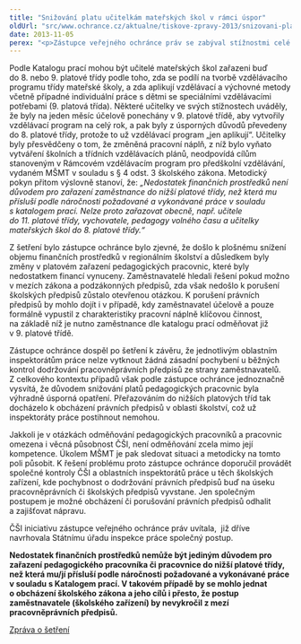 ```yaml
---
title: "Snižování platu učitelkám mateřských škol v rámci úspor"
oldUrl: "src/www.ochrance.cz/aktualne/tiskove-zpravy-2013/snizovani-platu-ucitelkam-materskych-skol-v-ramci-uspor"
date: 2013-11-05
perex: "<p>Zástupce veřejného ochránce práv se zabýval stížnostmi celé řady učitelek v mateřských školách, které upozorňovaly na to, že v důsledku úsporných opatření byly hromadně přeřazovány do nižší platové třídy (z 9. platové třídy do 8. platové třídy). Nejvíce podnětů k ochránci směřovalo z Olomouckého kraje, problém se však plošně dotkl i jiných krajů v rámci celé České republiky. </p>"
---
```


<!-- imported from the old website -->

<p>Podle Katalogu prací mohou být učitelé mateřských škol zařazeni buď do 8. nebo 9. platové třídy podle toho, zda se podílí na tvorbě vzdělávacího programu třídy mateřské školy, a zda aplikují vzdělávací a výchovné metody včetně případné individuální práce s dětmi se speciálními vzdělávacími potřebami (9. platová třída). Některé učitelky ve svých stížnostech uváděly, že byly na jeden měsíc účelově ponechány v 9. platové třídě, aby vytvořily vzdělávací program na celý rok, a pak byly z úsporných důvodů převedeny do 8. platové třídy, protože to už vzdělávací program „jen aplikují“. Učitelky byly přesvědčeny o tom, že změněná pracovní náplň, z níž bylo vyňato vytváření školních a třídních vzdělávacích plánů, neodpovídá cílům stanoveným v Rámcovém vzdělávacím program pro předškolní vzdělávání, vydaném MŠMT v souladu s § 4 odst. 3 školského zákona. Metodický pokyn přitom výslovně stanoví, že:<em> „Nedostatek finančních prostředků není důvodem pro zařazení zaměstnance do nižší platové třídy, než která mu přísluší podle náročnosti požadované a vykonávané práce v souladu s katalogem prací. Nelze proto zařazovat obecně, např. učitele do 11. platové třídy, vychovatele, pedagogy volného času a učitelky mateřských škol do 8. platové třídy.“</em> </p><p>Z šetření bylo zástupce ochránce bylo zjevné, že došlo k plošnému snížení objemu finančních prostředků v regionálním školství a důsledkem byly změny v platovém zařazení pedagogických pracovnic, které byly nedostatkem financí vynuceny. Zaměstnavatelé hledali řešení pokud možno v mezích zákona a podzákonných předpisů, zda však nedošlo k porušení školských předpisů zůstalo otevřenou otázkou. K porušení právních předpisů by mohlo dojít i v případě, kdy zaměstnavatel účelově a pouze formálně vypustil z charakteristiky pracovní náplně klíčovou činnost, na základě níž je nutno zaměstnance dle katalogu prací odměňovat již v 9. platové třídě.</p><p>Zástupce ochránce dospěl po šetření k závěru, že jednotlivým oblastním inspektorátům práce nelze vytknout žádná zásadní pochybení u běžných kontrol dodržování pracovněprávních předpisů ze strany zaměstnavatelů. Z celkového kontextu případů však podle zástupce ochránce jednoznačně vysvítá, že důvodem snižování platů pedagogických pracovnic byla výhradně úsporná opatření. Přeřazováním do nižších platových tříd tak docházelo k obcházení právních předpisů v oblasti školství, což už inspektoráty práce postihnout nemohou.</p><p>Jakkoli je v otázkách odměňování pedagogických pracovníků a pracovnic omezena i věcná působnost ČŠI, není odměňování zcela mimo její kompetence. Úkolem MŠMT je pak sledovat situaci a metodicky na tomto poli působit. K řešení problému proto zástupce ochránce doporučil provádět společné kontroly ČŠI a oblastních inspektorátů práce u těch školských zařízení, kde pochybnost o dodržování právních předpisů buď na úseku pracovněprávních či školských předpisů vyvstane. Jen společným postupem je možné obcházení či porušování právních předpisů odhalit a zajišťovat nápravu. </p><p>ČŠI iniciativu zástupce veřejného ochránce práv uvítala,  již dříve navrhovala Státnímu úřadu inspekce práce společný postup.</p><p><strong>Nedostatek finančních prostředků nemůže být jediným důvodem pro zařazení pedagogického pracovníka či pracovnice do nižší platové třídy, než která mu/jí přísluší podle náročnosti požadované a vykonávané práce v souladu s Katalogem prací. V takovém případě by se mohlo jednat o obcházení školského zákona a jeho cílů i přesto, že postup zaměstnavatele (školského zařízení) by nevykročil z mezí pracovněprávních předpisů.</strong></p><p><a href="http://www.ochrance.cz/fileadmin/user_upload/STANOVISKA/Ostatni-organy/2345-2012-VOP-ZZ.pdf" target="_blank">Zpráva o šetření</a></p>
